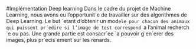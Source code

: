 #Implémentation Deep learning
Dans le cadre du projet de Machine Learning, nous avons eu l’opportunit´e
de travailler sur des algorithmes de Deep Learning. Le but ´etant d’obtenir
un mod`ele pour chacun des animaux qui puissent pr´edire si l’image de test
correspond `a l’animal recherch´e ou pas. Une grande partie est consacr´ee `a
pouvoir g´en´erer des images, plus pr´ecis´ement sur les renards.

